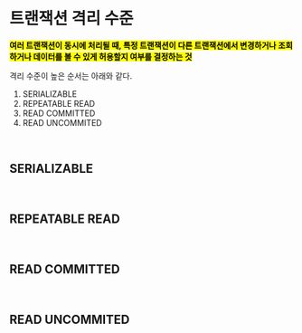 #  트랜잭션 격리 수준 

<mark>**여러 트랜잭션이 동시에 처리될 때, 특정 트랜잭션이 다른 트랜잭션에서 변경하거나 조회하거나 데이터를 볼 수 있게 허용할지 여부를 결정하는 것**</mark></br>

격리 수준이 높은 순서는 아래와 같다.
1. SERIALIZABLE
2. REPEATABLE READ
3. READ COMMITTED
4. READ UNCOMMITED

</br>

## SERIALIZABLE


</br>

## REPEATABLE READ


</br>

## READ COMMITTED


</br>

## READ UNCOMMITED


</br>
